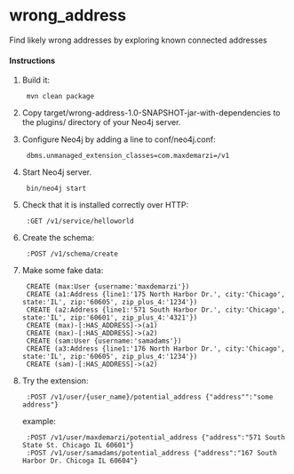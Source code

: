 # wrong_address

Find likely wrong addresses by exploring known connected addresses

#### Instructions

1. Build it:

        mvn clean package

2. Copy target/wrong-address-1.0-SNAPSHOT-jar-with-dependencies to the plugins/ directory of your Neo4j server.

3. Configure Neo4j by adding a line to conf/neo4j.conf:

        dbms.unmanaged_extension_classes=com.maxdemarzi=/v1

4. Start Neo4j server.

        bin/neo4j start

5. Check that it is installed correctly over HTTP:

        :GET /v1/service/helloworld
        
6. Create the schema:

        :POST /v1/schema/create        

7. Make some fake data:

        CREATE (max:User {username:'maxdemarzi'})
        CREATE (a1:Address {line1:'175 North Harbor Dr.', city:'Chicago', state:'IL', zip:'60605', zip_plus_4:'1234'})
        CREATE (a2:Address {line1:'571 South Harbor Dr.', city:'Chicago', state:'IL', zip:'60601', zip_plus_4:'4321'})
        CREATE (max)-[:HAS_ADDRESS]->(a1)
        CREATE (max)-[:HAS_ADDRESS]->(a2)
        CREATE (sam:User {username:'samadams'})
        CREATE (a3:Address {line1:'176 North Harbor Dr.', city:'Chicago', state:'IL', zip:'60605', zip_plus_4:'1234'})
        CREATE (sam)-[:HAS_ADDRESS]->(a2)
        

8. Try the extension:

        :POST /v1/user/{user_name}/potential_address {"address"":"some address"}

   example:

        :POST /v1/user/maxdemarzi/potential_address {"address":"571 South State St. Chicago IL 60601"}
        :POST /v1/user/samadams/potential_address {"address":"167 South Harbor Dr. Chicoga IL 60604"}
